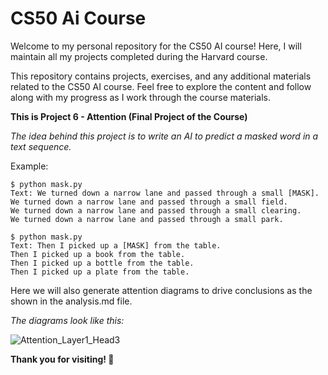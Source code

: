 # CS50 Ai Course

Welcome to my personal repository for the CS50 AI course! Here, I will maintain all my projects completed during the Harvard course.

This repository contains projects, exercises, and any additional materials related to the CS50 AI course. Feel free to explore the content and follow along with my progress as I work through the course materials.

**This is Project 6 - Attention (Final Project of the Course)**

*The idea behind this project is to write an AI to predict a masked word in a text sequence.*

Example:

    $ python mask.py
    Text: We turned down a narrow lane and passed through a small [MASK].
    We turned down a narrow lane and passed through a small field.
    We turned down a narrow lane and passed through a small clearing.
    We turned down a narrow lane and passed through a small park.
    
    $ python mask.py
    Text: Then I picked up a [MASK] from the table.
    Then I picked up a book from the table.
    Then I picked up a bottle from the table.
    Then I picked up a plate from the table.

Here we will also generate attention diagrams to drive conclusions as the shown in the analysis.md file.

*The diagrams look like this:*

![Attention_Layer1_Head3](https://github.com/TomasRipsky/CS50-Ai/assets/119610269/2d1cce39-d36a-400a-9391-68493f9c0913)

**Thank you for visiting! 🚀**
